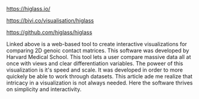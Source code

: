 https://higlass.io/

https://bivi.co/visualisation/higlass

https://github.com/higlass/higlass

Linked above is a web-based tool to create interactive visualizations for comparing 2D genoic contact matrices. This software 
was developed by Harvard Medical School. This tool lets a user compare massive data all at once with views and clear differentiation
variables. The poweer of this visualization is it's speed and scale. It was developed in order to more quickely be able to work through
datasets. This article ade me realize that intricacy in a visualization is not always needed. Here the software thrives on simplicity and
interactivity. 
